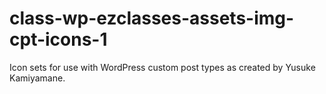 class-wp-ezclasses-assets-img-cpt-icons-1
=========================================

Icon sets for use with WordPress custom post types as created by Yusuke Kamiyamane.
